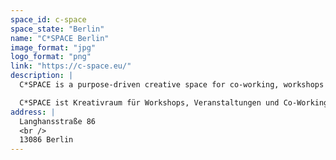 ```yaml
---
space_id: c-space
space_state: "Berlin"
name: "C*SPACE Berlin"
image_format: "jpg"
logo_format: "png"
link: "https://c-space.eu/"
description: |
  C*SPACE is a purpose-driven creative space for co-working, workshops and events. We also initiate cultural and learning programs, co-creating and connecting ideas and encounters across borders. C*stands for curiosity, courage, community and collaboration. C*SPACE is located in a former furniture factory in Pankow Weißensee.

  C*SPACE ist Kreativraum für Workshops, Veranstaltungen und Co-Working. Unsere Kultur- und Lernprogramme vernetzen Menschen und Ideen über Grenzen hinweg, bieten Reflektionsraum für relevante gesellschaftliche Fragen und sind Ort für Begegnung und Inspiration. C*SPACE liegt in einer ehemaligen Möbelfabrik im Gründerviertel Weißensee im Distrikt Pankow.
address: |
  Langhansstraße 86
  <br />
  13086 Berlin
---
```

